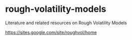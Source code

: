 # rough-volatility-models
Literature and related resources on Rough Volatility Models


https://sites.google.com/site/roughvol/home

